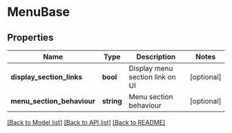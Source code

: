 # MenuBase

## Properties
Name | Type | Description | Notes
------------ | ------------- | ------------- | -------------
**display_section_links** | **bool** | Display menu section link on UI | [optional] 
**menu_section_behaviour** | **string** | Menu section behaviour | [optional] 

[[Back to Model list]](../README.md#documentation-for-models) [[Back to API list]](../README.md#documentation-for-api-endpoints) [[Back to README]](../README.md)


